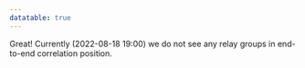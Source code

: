 ```yaml
---
datatable: true
---
```



Great! Currently (2022-08-18 19:00) we do not see any relay groups
in end-to-end correlation position.
